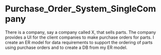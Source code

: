 # Purchase_Order_System_SingleCompany
 There is a company, say a company called X, that sells parts. The company provides a UI for the client companies to make purchase orders for parts. I create an ER model for data requirements to support the ordering of parts using purchase orders and to create a DB from my ER model. 
